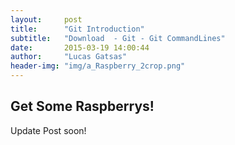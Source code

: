 ```yaml
---
layout:     post
title:      "Git Introduction"
subtitle:   "Download  - Git - Git CommandLines"
date:       2015-03-19 14:00:44
author:     "Lucas Gatsas"
header-img: "img/a_Raspberry_2crop.png"
---
```

<h2 class="section-heading"><strong>Get Some Raspberrys! </strong> </h2>

Update Post soon! 

<!--

<a href="#">
    <img src="{{ site.baseurl }}/img/raspberry_pi_mechanicalspecB_.png" alt="Post Sample Image" style="width:100%">
</a>

<br> 





<a href="#">
    <img src="{{ site.baseurl }}/img/bbcm_27.jpg" alt="Post Sample Image" style="width:100%">
</a>


-->



<blockquote>
	
</blockquote>